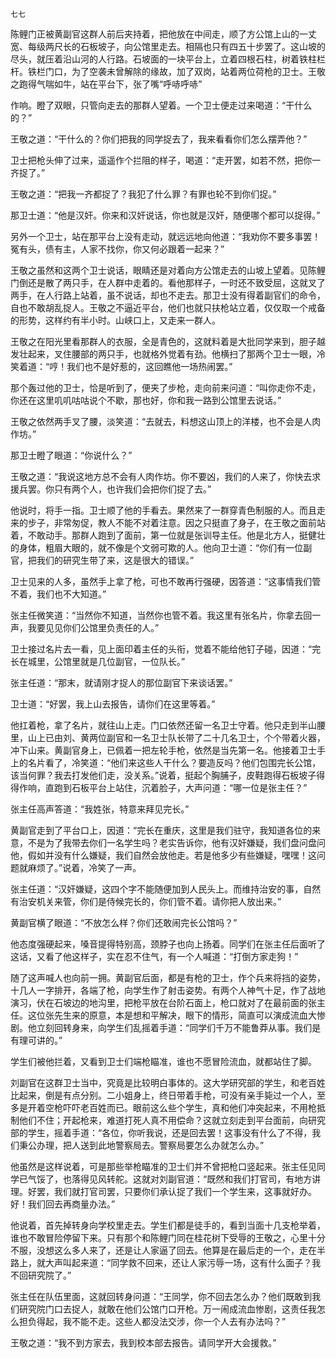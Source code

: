    七七 

   陈鲤门正被黄副官这群人前后夹持着，把他放在中间走，顺了方公馆上山的一丈宽、每级两尺长的石板坡子，向公馆里走去。相隔也只有四五十步罢了。这山坡的尽头，就压着沿山河的人行路。石坡面的一块平台上，立着四根石柱，树着铁柱栏杆。铁栏门口，为了空袭未曾解除的缘故，加了双岗，站着两位荷枪的卫士。王敬之跑得气喘如牛，站在平台下，张了嘴“呼哧呼哧”

   作响。瞪了双眼，只管向走去的那群人望着。一个卫士便走过来喝道：“干什么的？”

   王敬之道：“干什么的？你们把我的同学捉去了，我来看看你们怎么摆弄他？”

   卫士把枪头伸了过来，遥遥作个拦阻的样子，喝道：“走开罢，如若不然，把你一齐捉了。”

   王敬之道：“把我一齐都捉了？我犯了什么罪？有罪也轮不到你们捉。”

   那卫士道：“他是汉奸。你来和汉奸说话，你也就是汉奸，随便哪个都可以捉得。”

   另外一个卫士，站在那平台上没有走动，就远远地向他道：“我劝你不要多事罢！冤有头，债有主，人家不找你，你又何必跟着一起来？”

   王敬之虽然和这两个卫士说话，眼睛还是对着向方公馆走去的山坡上望着。见陈鲤门倒还是散了两只手，在人群中走着的。看他那样子，一时还不致受屈，这就叉了两手，在人行路上站着，虽不说话，却也不走去。那卫士没有得着副官们的命令，自也不敢胡乱捉人。王敬之不逼近平台，他们也就只扶枪站立着，仅仅取一个戒备的形势，这样约有半小时。山峡口上，又走来一群人。

   王敬之在阳光里看那群人的衣服，全是青色的，这就料着是大批同学来到，胆子越发壮起来，叉住腰部的两只手，也就格外觉着有劲。他横扫了那两个卫士一眼，冷笑着道：“哼！我们也不是好惹的，这回瞧他一场热闹罢。”

   那个轰过他的卫士，恰是听到了，便夹了步枪，走向前来问道：“叫你走你不走，你还在这里叽叽咕咕说个不歇，那也好，你和我一路到公馆里去说话。”

   王敬之依然两手叉了腰，淡笑道：“去就去，料想这山顶上的洋楼，也不会是人肉作坊。”

   那卫士瞪了眼道：“你说什么？”

   王敬之道：“我说这地方总不会有人肉作坊。你不要凶，我们的人来了，你快去求援兵罢。你只有两个人，也许我们会把你们捉了去。”

   他说时，将手一指。卫士顺了他的手看去。果然来了一群穿青色制服的人。而且走来的步子，非常匆促，教人不能不对着注意。因之只挺直了身子，在王敬之面前站着，不敢动手。那群人跑到了面前，第一位就是张训导主任。他是北方人，挺健壮的身体，粗眉大眼的，就不像是个文弱可欺的人。他向卫士道：“你们有一位副官，把我们的研究生带了来，这是很大的错误。”

   卫士见来的人多，虽然手上拿了枪，可也不敢再行强硬，因答道：“这事情我们管不着，我们也不大知道。”

   张主任微笑道：“当然你不知道，当然你也管不着。我这里有张名片，你拿去回一声，我要见见你们公馆里负责任的人。”

   卫士接过名片去一看，见上面印着主任的头衔，觉着不能给他钉子碰，因道：“完长在城里，公馆里就是几位副官，一位队长。”

   张主任道：“那末，就请刚才捉人的那位副官下来谈话罢。”

   卫士道：“好罢，我上山去报告，请你们在这里等着。”

   他扛着枪，拿了名片，就往山上走。门口依然还留一名卫士守着。他只走到半山腰里，山上已由刘、黄两位副官和一名卫士队长带了二十几名卫士，个个带着火器，冲下山来。黄副官身上，已佩着一把左轮手枪，依然是当先第一名。他接着卫士手上的名片看了，冷笑道：“他们来这些人干什么？要造反吗？他们包围完长公馆，该当何罪？我去打发他们走，没关系。”说着，挺起个胸脯子，皮鞋跑得石板坡子得得作响，直跑到石板平台上站住，沉着脸子，大声问道：“哪一位是张主任？”

   张主任高声答道：“我姓张，特意来拜见完长。”

   黄副官走到了平台口上，因道：“完长在重庆，这里是我们驻守，我知道各位的来意，不是为了我带去你们一名学生吗？老实告诉你，他有汉奸嫌疑，我们盘问盘问他，假如并没有什么嫌疑，我们自然会放他走。若是他多少有些嫌疑，嘿嘿！这问题就麻烦了。”说着，冷笑了一声。

   张主任道：“汉奸嫌疑，这四个字不能随便加到人民头上。而维持治安的事，自然有治安机关来管，你们是侍候完长的，你们管不着。请你把人放出来。”

   黄副官横了眼道：“不放怎么样？你们还敢闹完长公馆吗？”

   他态度强硬起来，嗓音提得特别高，颈脖子也向上扬着。同学们在张主任后面听了这话，又看了他这样子，实在忍不住气，有一个人喊道：“打倒方家走狗！”

   随了这声喊人也向前一拥。黄副官后面，都是有枪的卫士，作个兵来将挡的姿势，十几人一字排开，各端了枪，向学生作了射击姿势。有两个人神气十足，作了战地演习，伏在石坡边的地沟里，把枪平放在台阶石面上，枪口就对了在最前面的张主任。这位张先生来的原意，本是想和平解决，眼下的情形，简直可以演成流血大惨剧。他立刻回转身来，向学生们乱摇着手道：“同学们千万不能鲁莽从事。我们是有理可讲的。”

   学生们被他拦着，又看到卫士们端枪瞄准，谁也不愿冒险流血，就都站住了脚。

   刘副官在这群卫士当中，究竟是比较明白事体的。这大学研究部的学生，和老百姓比起来，倒是有点分别。二小姐身上，终日带着手枪，可没有亲手毙过一个人，至多是开着空枪吓吓老百姓而已。眼前这么些个学生，真和他们冲突起来，不用枪抵制他们不住；开起枪来，难道打死人真不用偿命？这就立刻走到平台面前，向研究部的学生，摇着手道：“各位，你听我说，还是回去罢！这事没有什么了不得，我们秉公办理，把人送到此地警察局去。警察局要怎么办就怎么办。”

   他虽然是这样说着，可是那些举枪瞄准的卫士们并不曾把枪口竖起来。张主任见同学已气馁了，也落得见风转舵。这就对刘副官道：“既然和我们打官司，有地方讲理。好罢，我们就打官司罢，只要你们承认捉了我们一个学生来，这事就好办。好！我们回去再商量办法。”

   他说着，首先掉转身向学校里走去。学生们都是徒手的，看到当面十几支枪举着，谁也不敢冒险停留下来。只有那个和陈鲤门同在桂花树下受辱的王敬之，心里十分不服，没想这么多人来了，还是让人家逼了回去。他算是在最后走的一个，走在半路上，就大声叫起来道：“同学救不回来，还让人家污辱一场，这有什么面子？我不回研究院了。”

   张主任在队伍里面，这就回转身问道：“王同学，你不回去怎么办？他们既敢到我们研究院门口去捉人，就敢在他们公馆门口开枪。万一闹成流血惨剧，这责任我怎么担负得起，我不能不走。这些人都没法交涉，你一个人去有办法吗？”

   王敬之道：“我不到方家去，我到校本部去报告。请同学开大会援救。”

